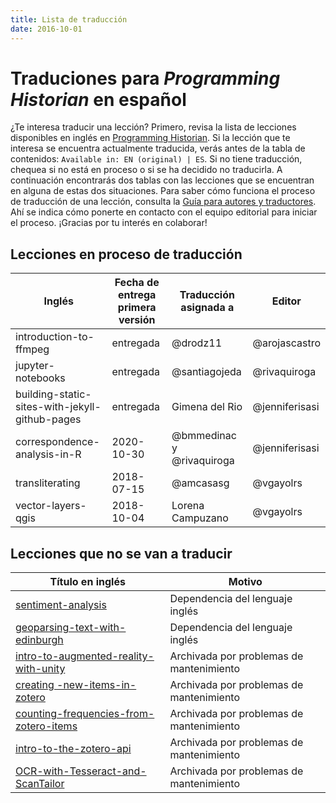```yaml
---
title: Lista de traducción
date: 2016-10-01
---
```


# Traduciones para *Programming Historian* en español

¿Te interesa traducir una lección? Primero, revisa la lista de lecciones disponibles en inglés en [Programming Historian](http://programminghistorian.org/en/lessons/). Si la lección que te interesa se encuentra actualmente traducida, verás antes de la tabla de contenidos: `Available in: EN (original) | ES`. Si no tiene traducción, chequea si no está en proceso o si se ha decidido no traducirla. A continuación encontrarás dos tablas con las lecciones que se encuentran en alguna de estas dos situaciones. 
Para saber cómo funciona el proceso de traducción de una lección, consulta la [Guía para autores y traductores](https://programminghistorian.org/es/guia-para-autores). Ahí se indica cómo ponerte en contacto con el equipo editorial para iniciar el proceso.
¡Gracias por tu interés en colaborar!

## Lecciones en proceso de traducción

| Inglés | Fecha de entrega primera versión | Traducción asignada a | Editor |
|  ------------- |  ------------- |  ------------- | ------------- | 
| introduction-to-ffmpeg | entregada | @drodz11 | @arojascastro |
| jupyter-notebooks | entregada |  @santiagojeda | @rivaquiroga |
| building-static-sites-with-jekyll-github-pages| entregada | Gimena del Rio | @jenniferisasi | 
| correspondence-analysis-in-R | 2020-10-30 | @bmmedinac y @rivaquiroga | @jenniferisasi |
| transliterating |2018-07-15| @amcasasg | @vgayolrs |
| vector-layers-qgis |2018-10-04 | Lorena Campuzano | @vgayolrs |

## Lecciones que no se van a traducir
| Título en inglés | Motivo
|  ------------- |  ------------- 
| [sentiment-analysis](https://programminghistorian.org/lessons/sentiment-analysis)| Dependencia del lenguaje inglés | 
| [geoparsing-text-with-edinburgh](https://programminghistorian.org/lessons/geoparsing-text-with-edinburgh)| Dependencia del lenguaje inglés | 
| [intro-to-augmented-reality-with-unity](http://programminghistorian.org/lessons/intro-to-augmented-reality-with-unity) | Archivada por problemas de mantenimiento | 
| [creating -new-items-in-zotero](http://programminghistorian.org/lessons/creating-new-items-in-zotero) | Archivada por problemas de mantenimiento | 
| [counting-frequencies-from-zotero-items](http://programminghistorian.org/lessons/counting-frequencies-from-zotero-items) | Archivada por problemas de mantenimiento |
| [intro-to-the-zotero-api](https://deploy-preview-612--ph-dev.netlify.com/lessons/retired/intro-to-the-zotero-api) | Archivada por problemas de mantenimiento |
| [OCR-with-Tesseract-and-ScanTailor](https://deploy-preview-612--ph-dev.netlify.com/lessons/retired/OCR-with-Tesseract-and-ScanTailor) | Archivada por problemas de mantenimiento |






